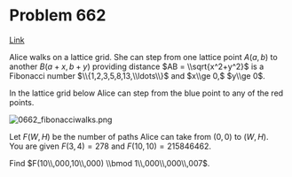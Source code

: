 # Problem 662

[Link](https://projecteuler.net/problem=662)

Alice walks on a lattice grid. She can step from one lattice point $A (a,b)$ to another $B (a+x,b+y)$ providing distance $AB = \\sqrt{x^2+y^2}$ is a Fibonacci number $\\{1,2,3,5,8,13,\\ldots\\}$ and $x\\ge 0,$ $y\\ge 0$. 

In the lattice grid below Alice can step from the blue point to any of the red points.  

![0662_fibonacciwalks.png](resources/images/0662_fibonacciwalks.png?1678992054)

Let $F(W,H)$ be the number of paths Alice can take from $(0,0)$ to $(W,H)$.  
You are given $F(3,4) = 278$ and $F(10,10) = 215846462$. 

Find $F(10\\,000,10\\,000) \\bmod 1\\,000\\,000\\,007$.
